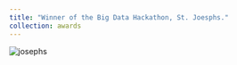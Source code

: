 ```yaml
---
title: "Winner of the Big Data Hackathon, St. Joesphs."
collection: awards
---
```


![josephs](https://parasnaren.github.io/images/josephs.jpeg)

